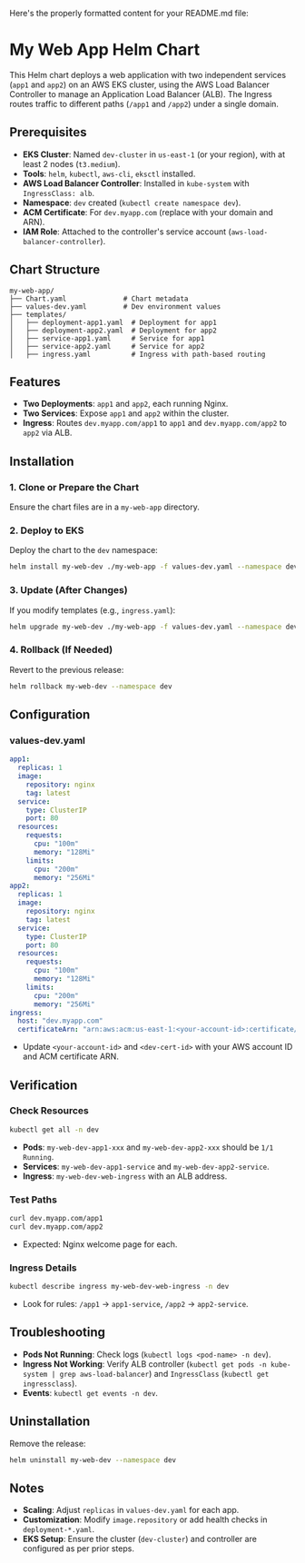 Here's the properly formatted content for your README.md file:

# My Web App Helm Chart

This Helm chart deploys a web application with two independent services (`app1` and `app2`) on an AWS EKS cluster, using the AWS Load Balancer Controller to manage an Application Load Balancer (ALB). The Ingress routes traffic to different paths (`/app1` and `/app2`) under a single domain.

## Prerequisites

- **EKS Cluster**: Named `dev-cluster` in `us-east-1` (or your region), with at least 2 nodes (`t3.medium`).
- **Tools**: `helm`, `kubectl`, `aws-cli`, `eksctl` installed.
- **AWS Load Balancer Controller**: Installed in `kube-system` with `IngressClass: alb`.
- **Namespace**: `dev` created (`kubectl create namespace dev`).
- **ACM Certificate**: For `dev.myapp.com` (replace with your domain and ARN).
- **IAM Role**: Attached to the controller's service account (`aws-load-balancer-controller`).

## Chart Structure

```
my-web-app/
├── Chart.yaml              # Chart metadata
├── values-dev.yaml         # Dev environment values
├── templates/
│   ├── deployment-app1.yaml  # Deployment for app1
│   ├── deployment-app2.yaml  # Deployment for app2
│   ├── service-app1.yaml     # Service for app1
│   ├── service-app2.yaml     # Service for app2
│   ├── ingress.yaml          # Ingress with path-based routing
```

## Features

- **Two Deployments**: `app1` and `app2`, each running Nginx.
- **Two Services**: Expose `app1` and `app2` within the cluster.
- **Ingress**: Routes `dev.myapp.com/app1` to `app1` and `dev.myapp.com/app2` to `app2` via ALB.

## Installation

### 1. Clone or Prepare the Chart
Ensure the chart files are in a `my-web-app` directory.

### 2. Deploy to EKS
Deploy the chart to the `dev` namespace:
```bash
helm install my-web-dev ./my-web-app -f values-dev.yaml --namespace dev
```

### 3. Update (After Changes)
If you modify templates (e.g., `ingress.yaml`):
```bash
helm upgrade my-web-dev ./my-web-app -f values-dev.yaml --namespace dev
```

### 4. Rollback (If Needed)
Revert to the previous release:
```bash
helm rollback my-web-dev --namespace dev
```

## Configuration

### values-dev.yaml
```yaml
app1:
  replicas: 1
  image:
    repository: nginx
    tag: latest
  service:
    type: ClusterIP
    port: 80
  resources:
    requests:
      cpu: "100m"
      memory: "128Mi"
    limits:
      cpu: "200m"
      memory: "256Mi"
app2:
  replicas: 1
  image:
    repository: nginx
    tag: latest
  service:
    type: ClusterIP
    port: 80
  resources:
    requests:
      cpu: "100m"
      memory: "128Mi"
    limits:
      cpu: "200m"
      memory: "256Mi"
ingress:
  host: "dev.myapp.com"
  certificateArn: "arn:aws:acm:us-east-1:<your-account-id>:certificate/<dev-cert-id>"
```
- Update `<your-account-id>` and `<dev-cert-id>` with your AWS account ID and ACM certificate ARN.

## Verification

### Check Resources
```bash
kubectl get all -n dev
```
- **Pods**: `my-web-dev-app1-xxx` and `my-web-dev-app2-xxx` should be `1/1 Running`.
- **Services**: `my-web-dev-app1-service` and `my-web-dev-app2-service`.
- **Ingress**: `my-web-dev-web-ingress` with an ALB address.

### Test Paths
```bash
curl dev.myapp.com/app1
curl dev.myapp.com/app2
```
- Expected: Nginx welcome page for each.

### Ingress Details
```bash
kubectl describe ingress my-web-dev-web-ingress -n dev
```
- Look for rules: `/app1` → `app1-service`, `/app2` → `app2-service`.

## Troubleshooting

- **Pods Not Running**: Check logs (`kubectl logs <pod-name> -n dev`).
- **Ingress Not Working**: Verify ALB controller (`kubectl get pods -n kube-system | grep aws-load-balancer`) and `IngressClass` (`kubectl get ingressclass`).
- **Events**: `kubectl get events -n dev`.

## Uninstallation

Remove the release:
```bash
helm uninstall my-web-dev --namespace dev
```

## Notes

- **Scaling**: Adjust `replicas` in `values-dev.yaml` for each app.
- **Customization**: Modify `image.repository` or add health checks in `deployment-*.yaml`.
- **EKS Setup**: Ensure the cluster (`dev-cluster`) and controller are configured as per prior steps.